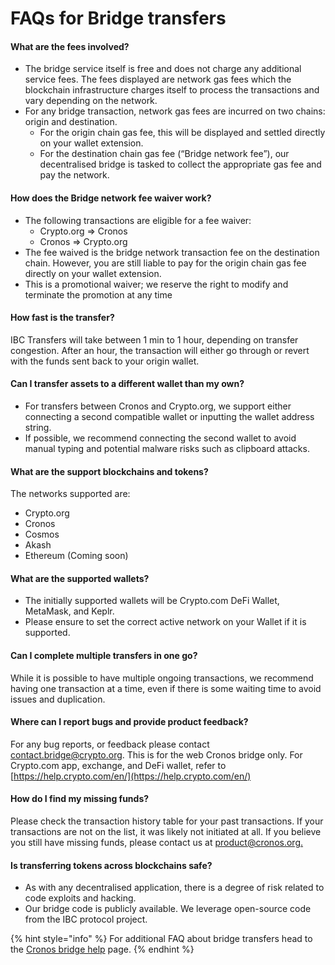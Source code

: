 # FAQs for Bridge transfers

#### What are the fees involved?

* The bridge service itself is free and does not charge any additional service fees. The fees displayed are network gas fees which the blockchain infrastructure charges itself to process the transactions and vary depending on the network.
* For any bridge transaction, network gas fees are incurred on two chains: origin and destination.
  * For the origin chain gas fee, this will be displayed and settled directly on your wallet extension.
  * For the destination chain gas fee (“Bridge network fee”), our decentralised bridge is tasked to collect the appropriate gas fee and pay the network.

#### How does the Bridge network fee waiver work?

* The following transactions are eligible for a fee waiver:
  * Crypto.org => Cronos
  * Cronos => Crypto.org
* The fee waived is the bridge network transaction fee on the destination chain. However, you are still liable to pay for the origin chain gas fee directly on your wallet extension.
* This is a promotional waiver; we reserve the right to modify and terminate the promotion at any time

#### How fast is the transfer?

IBC Transfers will take between 1 min to 1 hour, depending on transfer congestion. After an hour, the transaction will either go through or revert with the funds sent back to your origin wallet.

#### Can I transfer assets to a different wallet than my own?

* For transfers between Cronos and Crypto.org, we support either connecting a second compatible wallet or inputting the wallet address string.
* If possible, we recommend connecting the second wallet to avoid manual typing and potential malware risks such as clipboard attacks.

#### What are the support blockchains and tokens?

The networks supported are:

* Crypto.org
* Cronos
* Cosmos
* Akash
* Ethereum (Coming soon)

#### What are the supported wallets?

* The initially supported wallets will be Crypto.com DeFi Wallet, MetaMask, and Keplr.
* Please ensure to set the correct active network on your Wallet if it is supported.

#### Can I complete multiple transfers in one go?

While it is possible to have multiple ongoing transactions, we recommend having one transaction at a time, even if there is some waiting time to avoid issues and duplication.

#### Where can I report bugs and provide product feedback?

For any bug reports, or feedback please contact [contact.bridge@crypto.org](mailto:contact.bridge@crypto.org). This is for the web Cronos bridge only. For Crypto.com app, exchange, and DeFi wallet, refer to [https://help.crypto.com/en/](https://help.crypto.com/en/)

#### How do I find my missing funds?

Please check the transaction history table for your past transactions. If your transactions are not on the list, it was likely not initiated at all. If you believe you still have missing funds, please contact us at [product@cronos.org.](mailto:product@cronos.org.)

#### Is transferring tokens across blockchains safe?

* As with any decentralised application, there is a degree of risk related to code exploits and hacking.
* Our bridge code is publicly available. We leverage open-source code from the IBC protocol project.





{% hint style="info" %}
For additional FAQ about bridge transfers head to the [Cronos bridge help](https://help.crypto.com/en/articles/5645017-cronos-bridge) page.
{% endhint %}

&#x20;
